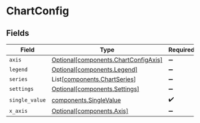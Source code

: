 # ChartConfig


## Fields

| Field                                                                          | Type                                                                           | Required                                                                       | Description                                                                    |
| ------------------------------------------------------------------------------ | ------------------------------------------------------------------------------ | ------------------------------------------------------------------------------ | ------------------------------------------------------------------------------ |
| `axis`                                                                         | [Optional[components.ChartConfigAxis]](../../models/shared/chartconfigaxis.md) | :heavy_minus_sign:                                                             | N/A                                                                            |
| `legend`                                                                       | [Optional[components.Legend]](../../models/shared/legend.md)                   | :heavy_minus_sign:                                                             | N/A                                                                            |
| `series`                                                                       | List[[components.ChartSeries](../../models/shared/chartseries.md)]             | :heavy_minus_sign:                                                             | N/A                                                                            |
| `settings`                                                                     | [Optional[components.Settings]](../../models/shared/settings.md)               | :heavy_minus_sign:                                                             | N/A                                                                            |
| `single_value`                                                                 | [components.SingleValue](../../models/shared/singlevalue.md)                   | :heavy_check_mark:                                                             | N/A                                                                            |
| `x_axis`                                                                       | [Optional[components.Axis]](../../models/shared/axis.md)                       | :heavy_minus_sign:                                                             | N/A                                                                            |